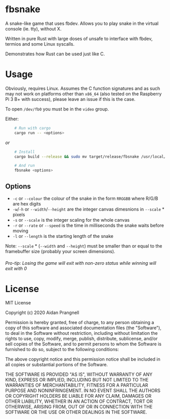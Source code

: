 # fbsnake

A snake-like game that uses fbdev. Allows you to play snake in the virtual console (ie. tty), without X.

Written in pure Rust with large doses of unsafe to interface with fbdev, termios and some Linux syscalls.

Demonstrates how Rust can be used just like C.

# Usage

Obviously, requires Linux. Assumes the C function signatures and as such may not work on platforms other than `x86_64` (also tested on the Raspberry Pi 3 B+ with success), please leave an issue if this is the case.

To open `/dev/fb0` you must be in the `video` group.

Either:
```sh
    # Run with cargo
    cargo run -- <options>
```
*or*
```sh
    # Install
    cargo build --release && sudo mv target/release/fbsnake /usr/local/bin/

    # And run
    fbsnake <options>
```
## Options

 - `-c` or `--colour` the colour of the snake in the form `RRGGBB` where R/G/B are hex digits
 - `-w`/`-h` or `--width`/`--height` are the integer canvas dimesnions in `--scale` * pixels
 - `-s` or `--scale` is the integer scaling for the whole canvas
 - `-r` or `--rate` or `--speed` is the time in milliseconds the snake waits before moving
 - `-l` or `--length` is the starting length of the snake


Note: `--scale` * (`--width` and `--height`) must be smaller than or equal to the framebuffer size (probably your screen dimensions).

###### Pro-tip: Losing the game will exit with non-zero status while winning will exit with 0

# License

MIT License

Copyright (c) 2020 Aidan Prangnell

Permission is hereby granted, free of charge, to any person obtaining a copy
of this software and associated documentation files (the "Software"), to deal
in the Software without restriction, including without limitation the rights
to use, copy, modify, merge, publish, distribute, sublicense, and/or sell
copies of the Software, and to permit persons to whom the Software is
furnished to do so, subject to the following conditions:

The above copyright notice and this permission notice shall be included in all
copies or substantial portions of the Software.

THE SOFTWARE IS PROVIDED "AS IS", WITHOUT WARRANTY OF ANY KIND, EXPRESS OR
IMPLIED, INCLUDING BUT NOT LIMITED TO THE WARRANTIES OF MERCHANTABILITY,
FITNESS FOR A PARTICULAR PURPOSE AND NONINFRINGEMENT. IN NO EVENT SHALL THE
AUTHORS OR COPYRIGHT HOLDERS BE LIABLE FOR ANY CLAIM, DAMAGES OR OTHER
LIABILITY, WHETHER IN AN ACTION OF CONTRACT, TORT OR OTHERWISE, ARISING FROM,
OUT OF OR IN CONNECTION WITH THE SOFTWARE OR THE USE OR OTHER DEALINGS IN THE
SOFTWARE.
